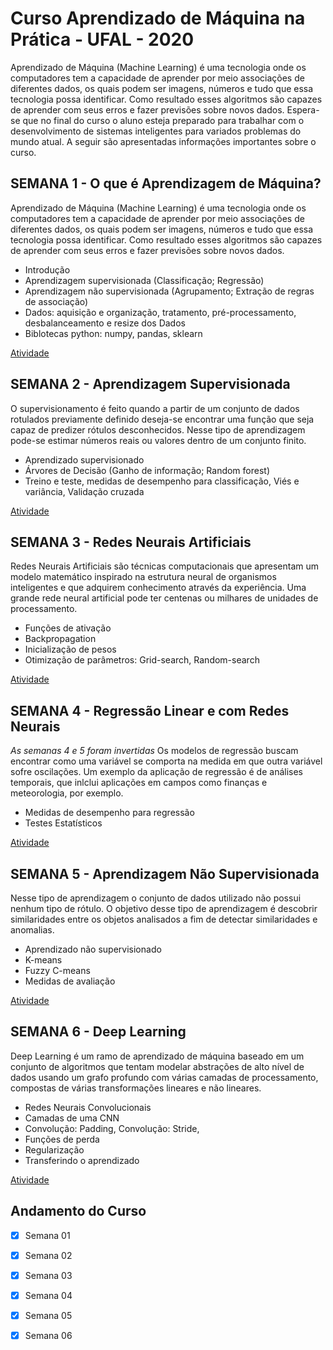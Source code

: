 # Curso Aprendizado de Máquina na Prática - UFAL - 2020
Aprendizado de Máquina (Machine Learning) é uma tecnologia onde os computadores tem a capacidade de aprender por meio associações de diferentes dados, os quais podem ser imagens, números e tudo que essa tecnologia possa identificar. Como resultado esses algoritmos são capazes de aprender com seus erros e fazer previsões sobre novos dados.
Espera-se que no final do curso o aluno esteja preparado para trabalhar com o desenvolvimento de sistemas inteligentes para variados problemas do mundo atual. A seguir são apresentadas informações importantes sobre o curso.


## SEMANA 1 - O que é Aprendizagem de Máquina?
Aprendizado de Máquina (Machine Learning) é uma tecnologia onde os computadores tem a capacidade de aprender por meio associações de diferentes dados, os quais podem ser imagens, números e tudo que essa tecnologia possa identificar. Como resultado esses algoritmos são capazes de aprender com seus erros e fazer previsões sobre novos dados.

- Introdução
- Aprendizagem supervisionada (Classificação; Regressão)
- Aprendizagem não supervisionada (Agrupamento; Extração de regras de associação)
- Dados: aquisição e organização, tratamento, pré-processamento, desbalanceamento e resize dos Dados
- Biblotecas python: numpy, pandas, sklearn

[Atividade](https://github.com/Rsimetti/cursoAP2020/blob/master/AD_Curso.ipynb)

## SEMANA 2 - Aprendizagem Supervisionada
O supervisionamento é feito quando a partir de um conjunto de dados rotulados previamente definido deseja-se encontrar uma função que seja capaz de predizer rótulos desconhecidos. Nesse tipo de aprendizagem pode-se estimar números reais ou valores dentro de um conjunto finito.
- Aprendizado supervisionado
- Árvores de Decisão (Ganho de informação; Random forest)
- Treino e teste, medidas de desempenho para classificação, Viés e variância, Validação cruzada

[Atividade](https://github.com/Rsimetti/cursoAP2020/blob/master/Arvore_de_decisao_e_floresta_aleatoria.ipynb)

## SEMANA 3 - Redes Neurais Artificiais 
Redes Neurais Artificiais são técnicas computacionais que apresentam um modelo matemático inspirado na estrutura neural de organismos inteligentes e que adquirem conhecimento através da experiência. Uma grande rede neural artificial pode ter centenas ou milhares de unidades de processamento.
- Funções de ativação
- Backpropagation
- Inicialização de pesos
- Otimização de parâmetros: Grid-search, Random-search

[Atividade](https://github.com/Rsimetti/cursoAP2020/blob/master/Semana03_RNA_x_RF.ipynb)

## SEMANA 4 - Regressão Linear e com Redes Neurais 
*As semanas 4 e 5 foram invertidas* 
Os modelos de regressão buscam encontrar como uma variável se comporta na medida em que outra variável sofre oscilações. Um exemplo da aplicação de regressão é de análises temporais, que inlclui aplicações em campos como finanças e meteorologia, por exemplo.
- Medidas de desempenho para regressão
- Testes Estatísticos

[Atividade](https://github.com/Rsimetti/cursoAP2020/blob/master/Semana4_Analise_de_Agrupamento.ipynb)

## SEMANA 5 - Aprendizagem Não Supervisionada
Nesse tipo de aprendizagem o conjunto de dados utilizado não possui nenhum tipo de rótulo. O objetivo desse tipo de aprendizagem é descobrir similaridades entre os objetos analisados a fim de detectar similaridades e anomalias.
- Aprendizado não supervisionado
- K-means
- Fuzzy C-means
- Medidas de avaliação

[Atividade](https://github.com/Rsimetti/cursoAP2020/blob/master/Semana05_Regressao_NIR.ipynb)

## SEMANA 6 - Deep Learning
Deep Learning é um ramo de aprendizado de máquina baseado em um conjunto de algoritmos que tentam modelar abstrações de alto nível de dados usando um grafo profundo com várias camadas de processamento, compostas de várias transformações lineares e não lineares.
- Redes Neurais Convolucionais
- Camadas de uma CNN
- Convolução: Padding, Convolução: Stride,
- Funções de perda
- Regularização
- Transferindo o aprendizado

[Atividade](https://github.com/Rsimetti/cursoAP2020/blob/master/Semana06_CNN.ipynb)

## Andamento do Curso 
- [X] Semana 01
- [X] Semana 02
- [X] Semana 03
- [X] Semana 04
- [X] Semana 05
- [X] Semana 06
 
